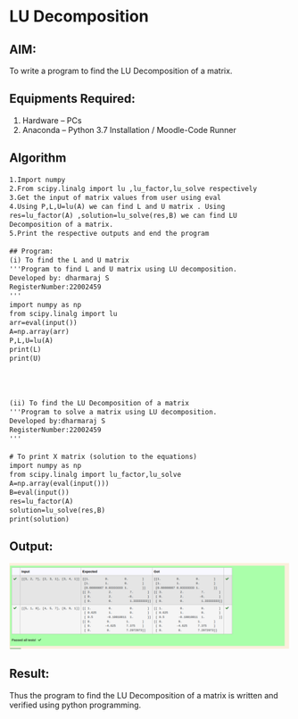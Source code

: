 # LU Decomposition 

## AIM:
To write a program to find the LU Decomposition of a matrix.

## Equipments Required:
1. Hardware – PCs
2. Anaconda – Python 3.7 Installation / Moodle-Code Runner

## Algorithm
```
1.Import numpy
2.From scipy.linalg import lu ,lu_factor,lu_solve respectively
3.Get the input of matrix values from user using eval
4.Using P,L,U=lu(A) we can find L and U matrix . Using res=lu_factor(A) ,solution=lu_solve(res,B) we can find LU Decomposition of a matrix.
5.Print the respective outputs and end the program

## Program:
(i) To find the L and U matrix
'''Program to find L and U matrix using LU decomposition.
Developed by: dharmaraj S
RegisterNumber:22002459 
'''
import numpy as np
from scipy.linalg import lu
arr=eval(input())
A=np.array(arr)
P,L,U=lu(A)
print(L)
print(U)




(ii) To find the LU Decomposition of a matrix
'''Program to solve a matrix using LU decomposition.
Developed by:dharmaraj S 
RegisterNumber:22002459 
'''

# To print X matrix (solution to the equations)
import numpy as np
from scipy.linalg import lu_factor,lu_solve
A=np.array(eval(input()))
B=eval(input())
res=lu_factor(A)
solution=lu_solve(res,B)
print(solution)
```





## Output:
![output](op.png)










## Result:
Thus the program to find the LU Decomposition of a matrix is written and verified using python programming.

